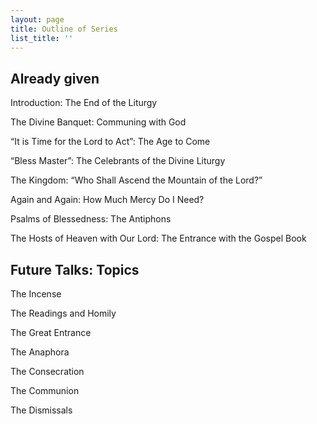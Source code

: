 ```yaml
---
layout: page
title: Outline of Series
list_title: ''
---
```


## Already given

Introduction: The End of the Liturgy

The Divine Banquet: Communing with God

“It is Time for the Lord to Act”: The Age to Come

“Bless Master”: The Celebrants of the Divine Liturgy

The Kingdom: “Who Shall Ascend the Mountain of the Lord?”

Again and Again: How Much Mercy Do I Need?

Psalms of Blessedness: The Antiphons

The Hosts of Heaven with Our Lord: The Entrance with the Gospel Book

## Future Talks: Topics
The Incense

The Readings and Homily

The Great Entrance

The Anaphora

The Consecration

The Communion

The Dismissals
